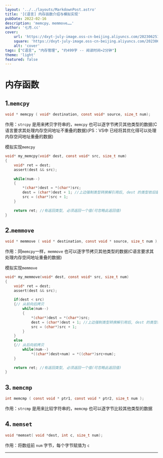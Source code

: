 ```yaml
---
layout: '../../layouts/MarkdownPost.astro'
title: '[C语言] 内存函数介绍与模拟实现'
pubDate: 2022-02-16
description: 'memcpy、memmove……'
author: '七月.cc'
cover:
    url: 'https://dxyt-july-image.oss-cn-beijing.aliyuncs.com/202306251812215.webp'
    square: 'https://dxyt-july-image.oss-cn-beijing.aliyuncs.com/202306251812215.webp'
    alt: 'cover'
tags: ["C语言", "内存管理", "约499字 -- 阅读时间≈2分钟"]
theme: 'light'
featured: false
---
```


# 内存函数

## 1.`memcpy`

```c
void * memcpy ( void* destination, const void* source, size_t num);
```

作用：`strcpy` 是用来拷贝字符串的，`memcpy` 也可以逐字节拷贝其他类型的数据(C语言要求其处理内存空间地址不重叠的数据)(PS：VS中 已经将其优化得可以处理内存空间地址重叠的数据)

模拟实现`memcpy`

```c
void* my_memcpy(void* dest, const void* src, size_t num)
{
    void* ret = dest;
    assert(dest && src);
    
    while(num--)
    {
        *(char*)dest = *(char*)src;
        dest = (char*)dest + 1;	//上边强制类型转换解引用后, dest 的类型依旧是 void*, 无法直接加加, 所以依旧需要强制类型转换
        src = (char*)src + 1;
    }
    
    return ret; //有返回类型, 必须返回一个值(可忽略此返回值)
}
```

## 2.`memmove`

```c
void * memmove ( void * destination, const void * source, size_t num );
```

作用：同`memcpy`一样，`memmove` 也可以逐字节拷贝其他类型的数据(C语言要求其处理内存空间地址重叠的数据)

模拟实现`memmove`

```c
void* my_memmove(void* dest, const void* src, size_t num)
{
    void* ret = dest;
    assert(dest && src);
    
    if(dest < src)
    {// 从前向后拷贝
        while(num--)
    	{
        	*(char*)dest = *(char*)src;
        	dest = (char*)dest + 1;	//上边强制类型转换解引用后, dest 的类型依旧是 void*, 无法直接加加, 所以依旧需要强制类型转换
        	src = (char*)src + 1;
    	}
    }
    else
    {// 从后向前拷贝
        while(num--)
        	*((char*)dest+num) = *((char*)src+num);
    }
    
    return ret; //有返回类型, 必须返回一个值(可忽略此返回值)
}
```

## 3. `memcmp`

```c
int memcmp ( const void * ptr1, const void * ptr2, size_t num );
```

作用：`strcmp` 是用来比较字符串的，`memcmp` 也可以逐字节比较其他类型的数据

## 4. `memset`

```c
void *memset( void *dest, int c, size_t num);
```

作用：将数组前 `num` 字节，每个字节赋值为 `c`

---------------------

